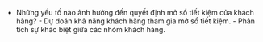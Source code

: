 - Những yếu tố nào ảnh hưởng đến quyết định mở sổ tiết kiệm của khách hàng?
            - Dự đoán khả năng khách hàng tham gia mở sổ tiết kiệm.
            - Phân tích sự khác biệt giữa các nhóm khách hàng.